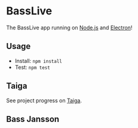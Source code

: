 # BassLive

The BassLive app running on [Node.js](https://nodejs.org/) and [Electron](https://electronjs.org/)!

## Usage

* Install: `npm install`
* Test: `npm test`

## Taiga

See project progress on [Taiga](https://tree.taiga.io/project/bassjansson-basslive/).

## Bass Jansson
